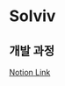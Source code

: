 # Solviv

## 개발 과정
[Notion Link](https://www.notion.so/Project-Solvive-109285de75ba80e5aa81f923a9f34aa1?p=12e285de75ba8005aab3f4f6213dad91&pm=s)
